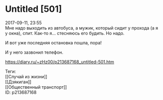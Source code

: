 Untitled [501]
===============

   
 2017-09-11, 23:55   
  Мне надо выходить из автобуса, а мужик, который сидит у прохода (а я у окна), спит. Как-то я... стесняюсь его будить. Но надо.   
   
 И вот уже последняя остановка пошла, пора!   
   
 И у него зазвонил телефон.   
    
 <https://diary.ru/~zHz00/p213687168_untitled-501.htm>   
   
 Теги:   
 [[Случай из жизни]]   
 [[Дзякиган]]   
 [[Общественный транспорт]]   
 ID: p213687168